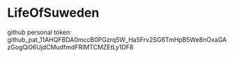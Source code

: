 # LifeOfSuweden

github personal token:
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